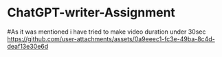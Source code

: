 # ChatGPT-writer-Assignment

#As it was mentioned i have tried to make video duration under 30sec
https://github.com/user-attachments/assets/0a9eeec1-fc3e-49ba-8c4d-deaf13e30e6d

